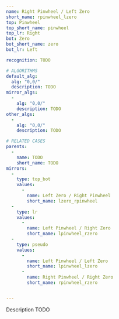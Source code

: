 ```yaml
---
name: Right Pinwheel / Left Zero
short_name: rpinwheel_lzero
top: Pinwheel
top_short_name: pinwheel
top_lr: Right
bot: Zero
bot_short_name: zero
bot_lr: Left

recognition: TODO

# ALGORITHMS
default_alg:
  alg: "0,0/"
  description: TODO
mirror_algs:
  -
    alg: "0,0/"
    description: TODO
other_algs:
  -
    alg: "0,0/"
    description: TODO

# RELATED CASES
parents:
  -
    name: TODO
    short_name: TODO
mirrors:
  -
    type: top_bot
    values: 
      -
        name: Left Zero / Right Pinwheel
        short_name: lzero_rpinwheel
  -
    type: lr
    values: 
      -
        name: Left Pinwheel / Right Zero
        short_name: lpinwheel_rzero
  -
    type: pseudo
    values: 
      -
        name: Left Pinwheel / Left Zero
        short_name: lpinwheel_lzero
      -
        name: Right Pinwheel / Right Zero
        short_name: rpinwheel_rzero


---
```


Description TODO

